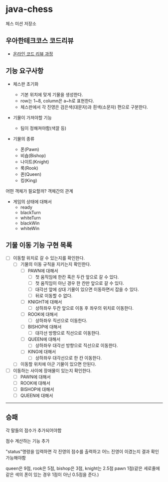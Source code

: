 # java-chess

체스 미션 저장소

## 우아한테크코스 코드리뷰

- [온라인 코드 리뷰 과정](https://github.com/woowacourse/woowacourse-docs/blob/master/maincourse/README.md)

## 기능 요구사항

* 체스판 초기화
    * 기본 위치에 맞게 기물을 생성한다.
    * row는 1~8, column은 a~h로 표현한다.
    * 체스판에서 각 진영은 검은색(대문자)과 흰색(소문자) 편으로 구분한다.

* 기물이 가져야할 기능
    * 팀이 정해져야함(색깔 등)

* 기물의 종류
    * 폰(Pawn)
    * 비숍(Bishop)
    * 나이트(Knight)
    * 룩(Rook)
    * 퀸(Queen)
    * 킹(King)

어떤 객체가 필요할까? 객체간의 관계

- 게임의 상태에 대해서
    - ready
    - blackTurn
    - whiteTurn
    - blackWin
    - whiteWin

## 기물 이동 기능 구현 목록

- [ ] 이동할 위치로 갈 수 있는지를 확인한다.
    - [ ] 기물의 이동 규칙을 지키는지 확인한다.
        - [ ] PAWN에 대해서
            - [ ] 첫 움직임에 한칸 혹은 두칸 앞으로 갈 수 있다.
            - [ ] 첫 움직임이 아닌 경우 한 칸만 앞으로 갈 수 있다.
            - [ ] 대각선 앞에 상대 기물이 있으면 이동하면서 잡을 수 있다.
            - [ ] 뒤로 이동할 수 없다.
        - [ ] KNIGHT에 대해서
            - [ ] 상하좌우 두칸 앞으로 이동 후 좌우의 위치로 이동한다.
        - [ ] ROOK에 대해서
            - [ ] 상하좌우 직선으로 이동한다.
        - [ ] BISHOP에 대해서
            - [ ] 대각선 방향으로 직선으로 이동한다.
        - [ ] QUEEN에 대해서
            - [ ] 상하좌우 대각선 방향으로 직선으로 이동한다.
        - [ ] KING에 대해서
            - [ ] 상하좌우 대각선으로 한 칸 이동한다.
    - [ ] 이동할 위치에 아군 기물이 있으면 안된다.
- [ ] 이동하는 사이에 장애물이 있는지 확인한다.
    - [ ] PAWN에 대해서
    - [ ] ROOK에 대해서
    - [ ] BISHOP에 대해서
    - [ ] QUEEN에 대해서

---

## 승패

각 말들의 점수가 추가되어야함

점수 계산하는 기능 추가

"status"명령을 입력하면 각 진영의 점수를 출력하고 어느 진영이 이겼는지 결과 확인 가능해야함

queen은 9점, rook은 5점, bishop은 3점, knight는 2.5점 pawn 1점(같은 세로줄에 같은 색의 폰이 있는 경우 1점이 아닌 0.5점을 준다.)
